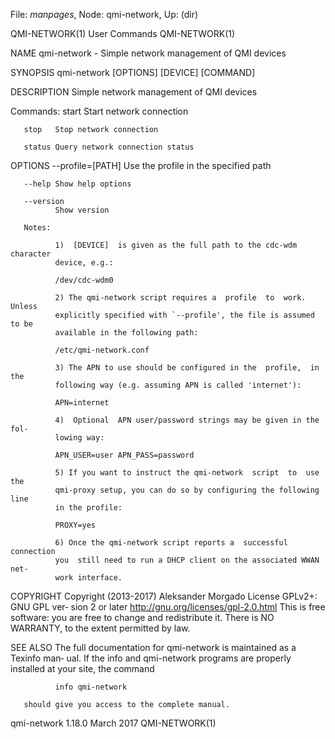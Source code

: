 File: *manpages*,  Node: qmi-network,  Up: (dir)

QMI-NETWORK(1)                   User Commands                  QMI-NETWORK(1)



NAME
       qmi-network - Simple network management of QMI devices

SYNOPSIS
       qmi-network [OPTIONS] [DEVICE] [COMMAND]

DESCRIPTION
       Simple network management of QMI devices

   Commands:
       start  Start network connection

       stop   Stop network connection

       status Query network connection status

OPTIONS
       --profile=[PATH]
              Use the profile in the specified path

       --help Show help options

       --version
              Show version

       Notes:

              1)  [DEVICE]  is given as the full path to the cdc-wdm character
              device, e.g.:

              /dev/cdc-wdm0

              2) The qmi-network script requires a  profile  to  work.  Unless
              explicitly specified with `--profile', the file is assumed to be
              available in the following path:

              /etc/qmi-network.conf

              3) The APN to use should be configured in the  profile,  in  the
              following way (e.g. assuming APN is called 'internet'):

              APN=internet

              4)  Optional  APN user/password strings may be given in the fol‐
              lowing way:

              APN_USER=user APN_PASS=password

              5) If you want to instruct the qmi-network  script  to  use  the
              qmi-proxy setup, you can do so by configuring the following line
              in the profile:

              PROXY=yes

              6) Once the qmi-network script reports a  successful  connection
              you  still need to run a DHCP client on the associated WWAN net‐
              work interface.

COPYRIGHT
       Copyright (2013-2017) Aleksander Morgado License GPLv2+: GNU  GPL  ver‐
       sion 2 or later <http://gnu.org/licenses/gpl-2.0.html>
       This  is  free  software:  you  are free to change and redistribute it.
       There is NO WARRANTY, to the extent permitted by law.

SEE ALSO
       The full documentation for qmi-network is maintained as a Texinfo  man‐
       ual.   If  the  info and qmi-network programs are properly installed at
       your site, the command

              info qmi-network

       should give you access to the complete manual.



qmi-network 1.18.0                March 2017                    QMI-NETWORK(1)
